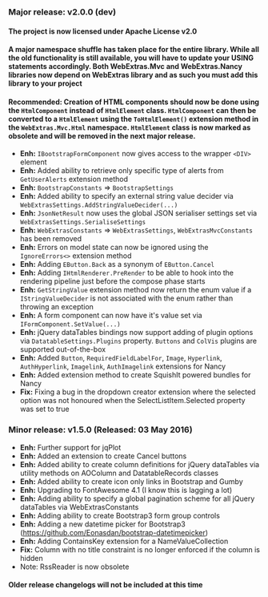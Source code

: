 ### Major release: v2.0.0 (dev)

#### The project is now licensed under Apache License v2.0

#### A major namespace shuffle has taken place for the entire library. While all the old functionality is still available, you will have to update your USING statements accordingly. Both WebExtras.Mvc and WebExtras.Nancy libraries now depend on WebExtras library and as such you must add this library to your project

#### Recommended: Creation of HTML components should now be done using the `HtmlComponent` instead of `HtmlElement` class. `HtmlComponent` can then be converted to a `HtmlElement` using the `ToHtmlElement()` extension method in the `WebExtras.Mvc.Html` namespace. `HtmlElement` class is now marked as obsolete and will be removed in the next major release.

- **Enh:** `IBootstrapFormComponent` now gives access to the wrapper `<DIV>` element
- **Enh:** Added ability to retrieve only specific type of alerts from `GetUserAlerts` extension method
- **Enh:** `BootstrapConstants` => `BootstrapSettings`
- **Enh:** Added ability to specify an external string value decider via `WebExtrasSettings.AddStringValueDecider(...)`
- **Enh:** `JsonNetResult` now uses the global JSON serialiser settings set via `WebExtrasSettings.SerialiseSettings`
- **Enh:** `WebExtrasConstants` => `WebExtrasSettings`, `WebExtrasMvcConstants` has been removed
- **Enh:** Errors on model state can now be ignored using the `IgnoreErrors<>` extension method
- **Enh:** Adding `EButton.Back` as a synonym of `EButton.Cancel`
- **Enh:** Adding `IHtmlRenderer.PreRender` to be able to hook into the rendering pipeline just before the compose phase starts
- **Enh:** `GetStringValue` extension method now return the enum value if a `IStringValueDecider` is not associated with the enum rather than throwing an exception
- **Enh:** A form component can now have it's value set via `IFormComponent.SetValue(...)`
- **Enh:** jQuery dataTables bindings now support adding of plugin options via `DatatableSettings.Plugins` property. `Buttons` and `ColVis` plugins are supported out-of-the-box
- **Enh:** Added `Button`, `RequiredFieldLabelFor`, `Image`, `Hyperlink`, `AuthHyperlink`, `Imagelink`, `AuthImagelink` extensions for Nancy
- **Enh:** Added extension method to create SquishIt powered bundles for Nancy
- **Fix:** Fixing a bug in the dropdown creator extension where the selected option was not honoured when the SelectListItem.Selected property was set to true

### Minor release: v1.5.0 (Released: 03 May 2016)

- **Enh:** Further support for jqPlot 
- **Enh:** Added an extension to create Cancel buttons 
- **Enh:** Added ability to create column definitions for jQuery dataTables via utility methods on AOColumn and DatatableRecords classes 
- **Enh:** Added ability to create icon only links in Bootstrap and Gumby 
- **Enh:** Upgrading to FontAwesome 4.1 (I know this is lagging a lot) 
- **Enh:** Adding ability to specify a global pagination scheme for all jQuery dataTables via WebExtrasConstants 
- **Enh:** Adding ability to create Bootstrap3 form group controls 
- **Enh:** Adding a new datetime picker for Bootstrap3 (https://github.com/Eonasdan/bootstrap-datetimepicker) 
- **Enh:** Adding ContainsKey extension for a NameValueCollection 
- **Fix:** Column with no title constraint is no longer enforced if the column is hidden 
- Note: RssReader is now obsolete

#### Older release changelogs will not be included at this time
